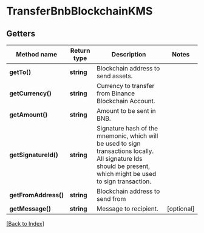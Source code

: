 # TransferBnbBlockchainKMS

## Getters

Method name | Return type | Description | Notes
------------ | ------------- | ------------- | -------------
**getTo()** | **string** | Blockchain address to send assets. |
**getCurrency()** | **string** | Currency to transfer from Binance Blockchain Account. |
**getAmount()** | **string** | Amount to be sent in BNB. |
**getSignatureId()** | **string** | Signature hash of the mnemonic, which will be used to sign transactions locally. All signature Ids should be present, which might be used to sign transaction. |
**getFromAddress()** | **string** | Blockchain address to send from |
**getMessage()** | **string** | Message to recipient. | [optional]

[[Back to Index]](../index.md)
